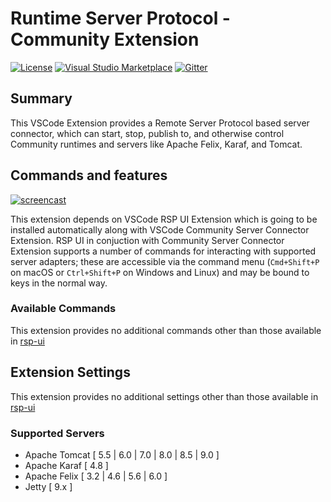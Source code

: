 # Runtime Server Protocol - Community Extension

[![License](https://img.shields.io/badge/license-EPLv2.0-brightgreen.svg)](https://github.com/redhat-developer/rsp-server-community/blob/master/README.md)
[![Visual Studio Marketplace](https://vsmarketplacebadge.apphb.com/version/redhat.vscode-community-server-connector.svg)](https://marketplace.visualstudio.com/items?itemName=redhat.vscode-community-server-connector)
[![Gitter](https://badges.gitter.im/redhat-developer/server-connector.svg)](https://gitter.im/redhat-developer/rsp-server-connector?utm_source=badge&utm_medium=badge&utm_campaign=pr-badge)


## Summary

This VSCode Extension provides a Remote Server Protocol based server connector, which can start, stop, publish to, and otherwise control Community runtimes and servers like Apache Felix, Karaf, and Tomcat.


## Commands and features

[![ screencast ](https://img.youtube.com/vi/8JIcEzoPhlE/hqdefault.jpg)](https://youtu.be/8JIcEzoPhlE)

This extension depends on VSCode RSP UI Extension which is going to be installed automatically along with VSCode Community Server Connector Extension. RSP UI in conjuction with Community Server Connector Extension supports a number of commands for interacting with supported server adapters; these are accessible via the command menu (`Cmd+Shift+P` on macOS or `Ctrl+Shift+P` on Windows and Linux) and may be bound to keys in the normal way.


### Available Commands
   This extension provides no additional commands other than those available in [rsp-ui](https://github.com/redhat-developer/vscode-rsp-ui#available-commands)

## Extension Settings
   This extension provides no additional settings other than those available in [rsp-ui](https://github.com/redhat-developer/vscode-rsp-ui#extension-settings)

### Supported Servers
   * Apache Tomcat [ 5.5 | 6.0 | 7.0 | 8.0 | 8.5 | 9.0 ]
   * Apache Karaf [ 4.8 ] 
   * Apache Felix [ 3.2 | 4.6 | 5.6 | 6.0 ]
   * Jetty [ 9.x ]

